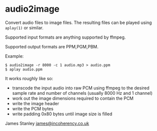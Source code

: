 # audio2image

Convert audio files to image files. The resulting files can be played using `aplay(1)` or similar.

Supported input formats are anything supported by ffmpeg.

Supported output formats are PPM,PGM,PBM.

Example:

    $ audio2image -r 8000 -c 1 audio.mp3 > audio.ppm
    $ aplay audio.ppm

It works roughly like so:

* transcode the input audio into raw PCM using ffmpeg to the desired sample rate and number of channels (usually 8000 Hz and 1 channel)
* work out the image dimensions required to contain the PCM
* write the image header
* write the PCM bytes
* write padding 0x80 bytes until image size is filled

James Stanley <james@incoherency.co.uk>

